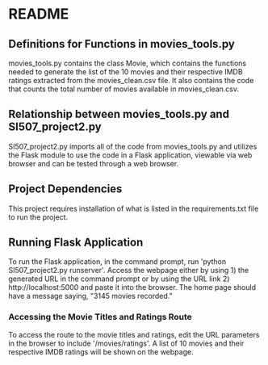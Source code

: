 # **README**

## **Definitions for Functions in movies_tools.py**
movies_tools.py contains the class Movie, which contains the functions needed to generate the list of the 10 movies and their respective IMDB ratings extracted from the movies_clean.csv file. It also contains the code that counts the total number of movies available in movies_clean.csv.

## **Relationship between movies_tools.py and SI507_project2.py**
SI507_project2.py imports all of the code from movies_tools.py and utilizes the Flask module to use the code in a Flask application, viewable via web browser and can be tested through a web browser.



## **Project Dependencies**

This project requires installation of what is listed in the requirements.txt file to run the project.



## **Running Flask Application**

To run the Flask application, in the command prompt, run 'python SI507_project2.py runserver'. Access the webpage either by using 1) the generated URL in the command prompt or by using the URL link 2) http://localhost:5000 and paste it into the browser. The home page should have a message saying, "3145 movies recorded."

### **Accessing the Movie Titles and Ratings Route**
To access the route to the movie titles and ratings, edit the URL parameters in the browser to include '/movies/ratings'. A list of 10 movies and their respective IMDB ratings will be shown on the webpage.
